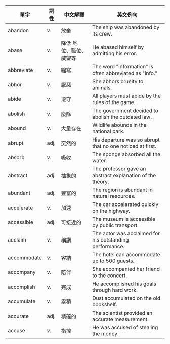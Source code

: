 | 單字        | 詞性  | 中文解釋               | 英文例句                                               |
| ----------- | ----- | ---------------------- | ------------------------------------------------------ |
| abandon     | v.    | 放棄                   | The ship was abandoned by its crew.                    |
| abase       | v.    | 降低 地位、職位、威望等 | He abased himself by admitting his error.              |
| abbreviate  | v.    | 縮寫                   | The word "information" is often abbreviated as "info." |
| abhor       | v.    | 厭惡                   | She abhors cruelty to animals.                         |
| abide       | v.    | 遵守                   | All players must abide by the rules of the game.       |
| abolish     | v.    | 廢除                   | The government decided to abolish the outdated law.    |
| abound      | v.    | 大量存在               | Wildlife abounds in the national park.                 |
| abrupt      | adj.  | 突然的                 | His departure was so abrupt that no one noticed at first. |
| absorb      | v.    | 吸收                   | The sponge absorbed all the water.                     |
| abstract    | adj.  | 抽象的                 | The professor gave an abstract explanation of the theory. |
| abundant    | adj.  | 豐富的                 | The region is abundant in natural resources.           |
| accelerate  | v.    | 加速                   | The car accelerated quickly on the highway.            |
| accessible  | adj.  | 可接近的               | The museum is accessible by public transport.          |
| acclaim     | v.    | 稱讚                   | The actor was acclaimed for his outstanding performance. |
| accommodate | v.    | 容納                   | The hotel can accommodate up to 500 guests.            |
| accompany   | v.    | 陪伴                   | She accompanied her friend to the concert.             |
| accomplish  | v.    | 完成                   | He accomplished his goals through hard work.           |
| accumulate  | v.    | 累積                   | Dust accumulated on the old bookshelf.                 |
| accurate    | adj.  | 精確的                 | The scientist provided an accurate measurement.        |
| accuse      | v.    | 指控                   | He was accused of stealing the money.                  |
